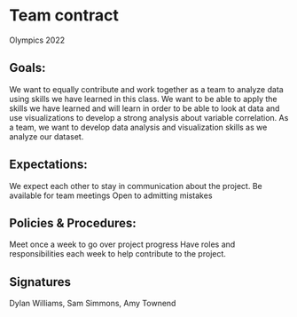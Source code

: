 Team contract
================
Olympics 2022

## Goals:

We want to equally contribute and work together as a team to analyze
data using skills we have learned in this class. We want to be able to
apply the skills we have learned and will learn in order to be able to
look at data and use visualizations to develop a strong analysis about
variable correlation. As a team, we want to develop data analysis and
visualization skills as we analyze our dataset.

## Expectations:

We expect each other to stay in communication about the project. Be
available for team meetings Open to admitting mistakes

## Policies & Procedures:

Meet once a week to go over project progress Have roles and
responsibilities each week to help contribute to the project.

## Signatures

Dylan Williams, Sam Simmons, Amy Townend
